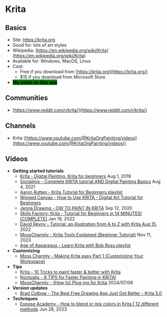 # Krita

## Basics

* Site: [https://krita.org  ](https://krita.org/)
* Good for: lots of art styles
* Wikipedia: [https://en.wikipedia.org/wiki/Krita](https://en.wikipedia.org/wiki/Krita)
* Available for: Windows, MacOS, Linux
* Cost:&#x20;
  * Free if you download from [https://krita.org](https://krita.org/) &#x20;
  * $15 if you download from Microsoft Store
* [<mark style="background-color:green;">**My notes on this app**</mark>](7p-notes-krita.md) &#x20;

## Communities

* [https://www.reddit.com/r/krita/](https://www.reddit.com/r/krita/)

## Channels

* Krita ([https://www.youtube.com/@KritaOrgPainting/videos](https://www.youtube.com/@KritaOrgPainting/videos))

## Videos

* **Getting started tutorials**
  * [Krita - Digital Painting. Krita for beginners](https://youtu.be/tRY5bGsJ0f0) Aug 1, 2019
  * [Socialmix - Complete KRITA tutorial AND Digital Painting Basics](https://www.youtube.com/watch?v=NbNQmE6WPK0) Aug 4, 2021
  * [Aaron Rutten - Krita Tutorial for Beginners playlist](https://www.youtube.com/playlist?list=PLo\_kbikcLfN-4kZjxDr0k4pmFJa147JTd)&#x20;
  * [Winged Canvas - How to Use KRITA - Digital Art Tutorial for Beginners](https://www.youtube.com/watch?v=2kLoKhyz2KA)&#x20;
  * [Jenna Drawing - OW TO PAINT IN KRITA](https://youtu.be/Z06RRp81iDM) Sep 12, 2020
  * [Skills Factory: Krita - Tutorial for Beginners in 14 MINUTES! \[COMPLETE\]](https://www.youtube.com/watch?v=ZvXw2s1rfHY) Jan 19, 2022
  * [David Revoy - Tutorial: an illustration from A to Z with Krita Aug 15](https://www.youtube.com/watch?v=uYdEkOyFUn8), 2022
  * [MossCharmly - Krita Tools Explained (Beginner Tutorial)](https://www.youtube.com/watch?v=W9Gc7Mv0LYA) Nov 11, 2023
  * [Age of Asparagus - Learn Krita with Bob Ross playlist](https://www.youtube.com/playlist?list=PLaGRTLvEbVzybijtYZRy4EoGrx6Bq\_xOG)&#x20;
* **Customizing**
  * [Moss Charmly - Making Krita easy Part 1 (Customizing Your Workspace)](https://youtu.be/24w7f\_yX3x8)&#x20;
* **Tips**
  * [Krita - 10 Tricks to paint faster & better with Krita](https://www.youtube.com/watch?v=-LYfXyrGNe4)&#x20;
  * [Noctualis - 8 TIPS for Faster Painting in KRITA!](https://www.youtube.com/watch?v=JmA0LdqVcBI)&#x20;
  * [MossCharmly - (How to) Plug-ins for Krita](https://www.youtube.com/watch?v=Oqv3rFuABYY) 2024/07/06
* **Version updates**
  * [Brad Colbow - The Best Free Drawing App Just Got Better - Krita 5.0](https://youtu.be/jE02xGd2CCY) &#x20;
* **Techniques**
  * [Expose Academy - How to blend or mix colors in Krita | 12 different methods](https://www.youtube.com/watch?v=js15EeNbEBE)  Jun 28, 2023
